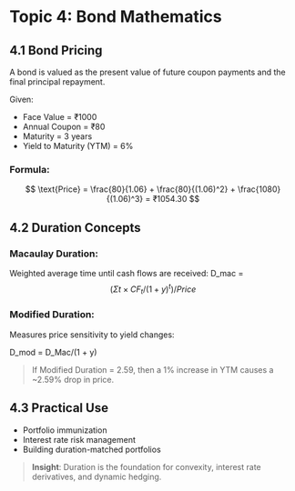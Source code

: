 # Topic 4: Bond Mathematics

## 4.1 Bond Pricing

A bond is valued as the present value of future coupon payments and the final principal repayment. 

Given:
- Face Value = ₹1000  
- Annual Coupon = ₹80  
- Maturity = 3 years  
- Yield to Maturity (YTM) = 6%

### Formula:
$$
\text{Price} = \frac{80}{1.06} + \frac{80}{(1.06)^2} + \frac{1080}{(1.06)^3} = ₹1054.30
$$

## 4.2 Duration Concepts

### Macaulay Duration:
Weighted average time until cash flows are received:
D_mac = $$(Σ t × CF_t / (1 + y)^t) / Price$$


### Modified Duration:
Measures price sensitivity to yield changes:

D_mod = D_Mac/(1 + y)

> If Modified Duration = 2.59, then a 1% increase in YTM causes a ~2.59% drop in price.

## 4.3 Practical Use

- Portfolio immunization
- Interest rate risk management
- Building duration-matched portfolios

> **Insight**: Duration is the foundation for convexity, interest rate derivatives, and dynamic hedging.
